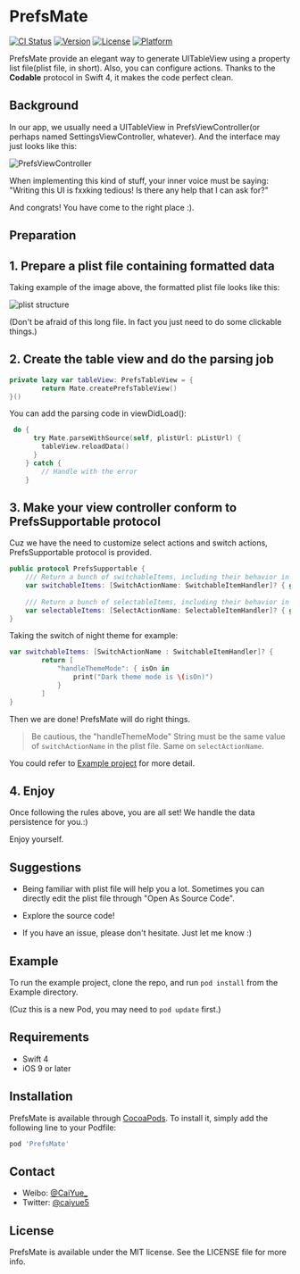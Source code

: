 # PrefsMate

[![CI Status](http://img.shields.io/travis/caiyue1993/PrefsMate.svg?style=flat)](https://travis-ci.org/caiyue1993/PrefsMate)
[![Version](https://img.shields.io/cocoapods/v/PrefsMate.svg?style=flat)](http://cocoapods.org/pods/PrefsMate)
[![License](https://img.shields.io/cocoapods/l/PrefsMate.svg?style=flat)](http://cocoapods.org/pods/PrefsMate)
[![Platform](https://img.shields.io/cocoapods/p/PrefsMate.svg?style=flat)](http://cocoapods.org/pods/PrefsMate)

PrefsMate provide an elegant way to generate UITableView using a property list file(plist file, in short). Also, you can configure actions. Thanks to the **Codable** protocol in Swift 4, it makes the code perfect clean.

## Background

In our app, we usually need a UITableView in PrefsViewController(or perhaps named SettingsViewController, whatever). And the interface may just looks like this:

![PrefsViewController](https://i.loli.net/2017/09/29/59cdab5adb4f4.png)

When implementing this kind of stuff, your inner voice must be saying: "Writing this UI is fxxking tedious! Is there any help that I can ask for?" 

And congrats! You have come to the right place :).  

## Preparation 

## 1. Prepare a plist file containing formatted data 

Taking example of the image above, the formatted plist file looks like this:

![plist structure](https://i.loli.net/2017/09/29/59cdb7a32ed93.png)

(Don't be afraid of this long file. In fact you just need to do some clickable things.) 

## 2. Create the table view and do the parsing job
```swift
private lazy var tableView: PrefsTableView = {
        return Mate.createPrefsTableView()
}()
```

You can add the parsing code in viewDidLoad():
```swift
 do {
      try Mate.parseWithSource(self, plistUrl: pListUrl) {
        tableView.reloadData()
      }
    } catch {
        // Handle with the error
    }
```

## 3. Make your view controller conform to PrefsSupportable protocol

Cuz we have the need to customize select actions and switch actions, PrefsSupportable protocol is provided. 

```swift
public protocol PrefsSupportable {
    /// Return a bunch of switchableItems, including their behavior in SwitchableItemHandler.
    var switchableItems: [SwitchActionName: SwitchableItemHandler]? { get }
    
    /// Return a bunch of selectableItems, including their behavior in SelectableItemHandler.
    var selectableItems: [SelectActionName: SelectableItemHandler]? { get }
}
```

Taking the switch of night theme for example:

```swift
var switchableItems: [SwitchActionName : SwitchableItemHandler]? {
        return [
            "handleThemeMode": { isOn in
                print("Dark theme mode is \(isOn)")
            }
        ]
}
```

Then we are done! PrefsMate will do right things.

> Be cautious, the "handleThemeMode" String must be the same value of `switchActionName` in the plist file. Same on `selectActionName`.

You could refer to [Example project](https://github.com/caiyue1993/PrefsMate/tree/master/Example) for more detail.

## 4. Enjoy 

Once following the rules above, you are all set! We handle the data persistence for you.:)

Enjoy yourself. 

## Suggestions

- Being familiar with plist file will help you a lot. Sometimes you can directly edit the plist file through "Open As Source Code". 

- Explore the source code!

- If you have an issue, please don't hesitate. Just let me know :)

## Example

To run the example project, clone the repo, and run `pod install` from the Example directory.

(Cuz this is a new Pod, you may need to `pod update` first.)

## Requirements

- Swift 4
- iOS 9 or later

## Installation

PrefsMate is available through [CocoaPods](http://cocoapods.org). To install
it, simply add the following line to your Podfile:

```ruby
pod 'PrefsMate'
```

## Contact

- Weibo: [@CaiYue_](http://weibo.com/caiyue233)
- Twitter: [@caiyue5](https://twitter.com/caiyue5)

## License

PrefsMate is available under the MIT license. See the LICENSE file for more info.
